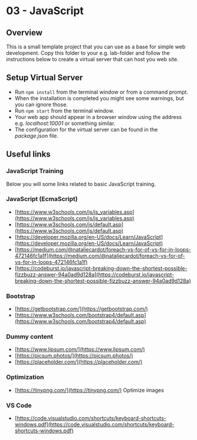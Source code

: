 # 03 - JavaScript

## Overview

This is a small template project that you can use as a base for simple web development.
Copy this folder to your e.g. lab-folder and follow the instructions below to create a virtual server that can host you web site.

## Setup Virtual Server

* Run `npm install` from the terminal window or from a command prompt.
* When the installation is completed you might see some warnings, but you can ignore those.
* Run `npm start` from the terminal window.
* Your web app should appear in a browser window using the address e.g. _localhost:10001_ or something similar.
* The configuration for the virtual server can be found in the _package.json_ file.

## Useful links

### JavaScript Training

Below you will some links related to basic JavaScript training.

### JavaScript (EcmaScript)

* [https://www.w3schools.com/js/js_variables.asp](https://www.w3schools.com/js/js_variables.asp)
* [https://www.w3schools.com/js/default.asp](https://www.w3schools.com/js/default.asp)
* [https://developer.mozilla.org/en-US/docs/Learn/JavaScript](https://developer.mozilla.org/en-US/docs/Learn/JavaScript)
* [https://medium.com/@nataliecardot/foreach-vs-for-of-vs-for-in-loops-472146fc1a1f](https://medium.com/@nataliecardot/foreach-vs-for-of-vs-for-in-loops-472146fc1a1f)
* [https://codeburst.io/javascript-breaking-down-the-shortest-possible-fizzbuzz-answer-94a0ad9d128a](https://codeburst.io/javascript-breaking-down-the-shortest-possible-fizzbuzz-answer-94a0ad9d128a)

### Bootstrap

* [https://getbootstrap.com/](https://getbootstrap.com/)
* [https://www.w3schools.com/bootstrap4/default.asp](https://www.w3schools.com/bootstrap4/default.asp)

### Dummy content

* [https://www.lipsum.com/](https://www.lipsum.com/)
* [https://picsum.photos/](https://picsum.photos/)
* [https://placeholder.com/](https://placeholder.com/)

### Optimization

* [https://tinypng.com/](https://tinypng.com/) Optimize images

### VS Code

* [https://code.visualstudio.com/shortcuts/keyboard-shortcuts-windows.pdf](https://code.visualstudio.com/shortcuts/keyboard-shortcuts-windows.pdf)
